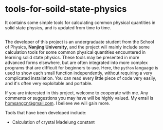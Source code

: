 # tools-for-soild-state-physics

It contains some simple tools for calculating common physical quantities in solid state physics, and is updated from time to time.

## 

The developer of this project is an undergraduate student from the School of Physics, **Nanjing University**, and the project will mainly include some calculation tools for some common physical quantities encountered in learning solid state physics. These tools may be presented in more advanced forms elsewhere, but are often integrated into more complex programs that are difficult for beginners to use. Here, the `python` language is used to show each small function independently, without requiring a very complicated installation. You can read every little piece of code very easily, and it's often very exploitable and portable. 

If you are interested in this project, welcome to cooperate with me. Any comments or suggestions you may have will be highly valued. My email is [homsangcn@gmail.com](homsangcn@gmail.com). I believe we will gain more.

Tools that have been developed include:
- Calculation of crystal Madelung constant
